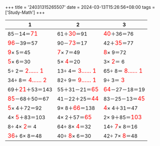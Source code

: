 +++ 
title = '24031315265507' 
date = 2024-03-13T15:26:56+08:00 
tags = ['Study-Math'] 
+++ 

1 | 2 | 3 
-- | -- | -- 
85－14＝<font color=red size=4>71</font> | 61＋<font color=red size=4>30</font>＝91 | <font color=red size=4>40</font>＋36＝76 
<font color=red size=4>96</font>－39＝57 | 90－<font color=red size=4>73</font>＝17 | 42＋<font color=red size=4>35</font>＝77 
<font color=red size=4> 9</font>× 5＝45 | <font color=red size=4> 7</font>× 7＝49 | <font color=red size=4> 8</font>× 9＝72 
<font color=red size=4> 5</font>× 6＝30 |  5×<font color=red size=4> 4</font>＝20 |  3×<font color=red size=4> 2</font>＝ 6 
 5÷ 2＝<font color=red size=4> 2…… 1</font> | 13÷ 4＝<font color=red size=4> 3…… 1</font> | 65÷ 8＝<font color=red size=4> 8…… 1</font> 
34÷ 8＝<font color=red size=4> 4…… 2</font> | 82÷ 9＝<font color=red size=4> 9…… 1</font> |  9÷ 3＝<font color=red size=4> 3</font> 
69＋<font color=red size=4>21</font>＋53＝143 | 55＋31－21＝<font color=red size=4>65</font> | <font color=red size=4>64</font>－27－18＝19 
<font color=red size=4>85</font>－68＋50＝67 | 41－22＋25＝<font color=red size=4>44</font> | 83－25－13＝<font color=red size=4>45</font> 
<font color=red size=4> 5</font>× 4＋72＝92 |  9× 8＋<font color=red size=4>66</font>＝138 | <font color=red size=4> 4</font>× 4＋31＝47 
 4×<font color=red size=4> 5</font>＋83＝103 |  4× 2＋57＝<font color=red size=4>65</font> |  2× 9＋85＝<font color=red size=4>103</font> 
 8÷ 4×<font color=red size=4> 2</font>＝ 4 | 64÷ 8×<font color=red size=4> 4</font>＝32 | 14÷<font color=red size=4> 7</font>× 8＝16 
<font color=red size=4>36</font>÷ 6× 8＝48 | 40÷<font color=red size=4> 8</font>× 6＝30 | 42÷ 7×<font color=red size=4> 8</font>＝48 

